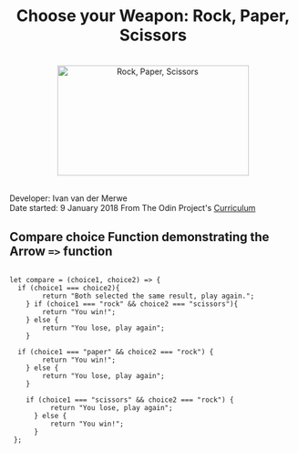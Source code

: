<center><h1>Choose your Weapon: Rock, Paper, Scissors</h1></center>
<br />
<center><img src="https://pxt.azureedge.net/blob/68f66c3ddc3acfc4c53157abf92eace202d46db2/static/courses/csintro/conditionals/rock-paper-scissors-items.png" alt="Rock, Paper, Scissors" width="336" height="193.5"></center>


<br />

Developer: Ivan van der Merwe <br>
Date started: 9 January 2018
From The Odin Project's <a href="http://www.theodinproject.com">Curriculum</a>


<h2>Compare choice Function demonstrating the Arrow <code>=></code> function</h2>


<pre>
<code>
let compare = (choice1, choice2) => {
  if (choice1 === choice2){
        return "Both selected the same result, play again.";
    } if (choice1 === "rock" && choice2 === "scissors"){
        return "You win!";
    } else {
        return "You lose, play again";
    }

  if (choice1 === "paper" && choice2 === "rock") {
        return "You win!";
    } else {
        return "You lose, play again";
    }

    if (choice1 === "scissors" && choice2 === "rock") {
          return "You lose, play again";
      } else {
          return "You win!";
      }
 };
</code>
</pre>
